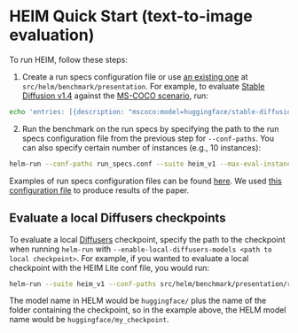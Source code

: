 # HEIM Quick Start (text-to-image evaluation)

To run HEIM, follow these steps:

1. Create a run specs configuration file or use [an existing one](https://github.com/stanford-crfm/helm/tree/main/src/helm/benchmark/presentation) 
at `src/helm/benchmark/presentation`. For example, to evaluate 
[Stable Diffusion v1.4](https://huggingface.co/CompVis/stable-diffusion-v1-4) against the 
[MS-COCO scenario](https://github.com/stanford-crfm/heim/blob/main/src/helm/benchmark/scenarios/image_generation/mscoco_scenario.py), run:
```bash
echo 'entries: [{description: "mscoco:model=huggingface/stable-diffusion-v1-4", priority: 1}]' > run_specs.conf
```
2. Run the benchmark on the run specs by specifying the path to the run specs configuration file from the previous step for 
`--conf-paths`. You can also specify certain number of instances (e.g., 10 instances): 
```bash
helm-run --conf-paths run_specs.conf --suite heim_v1 --max-eval-instances 10
```

Examples of run specs configuration files can be found [here](https://github.com/stanford-crfm/helm/tree/main/src/helm/benchmark/presentation).
We used [this configuration file](https://github.com/stanford-crfm/helm/blob/main/src/helm/benchmark/presentation/run_specs_heim.conf) 
to produce results of the paper.


## Evaluate a local Diffusers checkpoints

To evaluate a local [Diffusers](https://huggingface.co/docs/diffusers/index) checkpoint, 
specify the path to the checkpoint when running `helm-run` with `--enable-local-diffusers-models <path to local checkpoint>`.
For example, if you wanted to evaluate a local checkpoint with the HEIM Lite conf file, you would run:

```bash
helm-run --suite heim_v1 --conf-paths src/helm/benchmark/presentation/run_specs_heim_lite.conf --max-eval-instances 100  --enable-local-diffusers-models /path/to/local/my_checkpoint --models-to-run huggingface/my_checkpoint
```

The model name in HELM would be `huggingface/` plus the name of the folder containing the checkpoint, 
so in the example above, the HELM model name would be `huggingface/my_checkpoint`.
